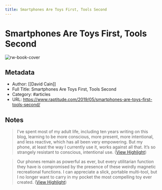 ```yaml
---
title: Smartphones Are Toys First, Tools Second
---
```

# Smartphones Are Toys First, Tools Second

![rw-book-cover](https://www.raptitude.com/wp-content/uploads/2019/05/andrew-neel-308138-unsplash.jpg)

## Metadata
- Author: [[David Cain]]
- Full Title: Smartphones Are Toys First, Tools Second
- Category: #articles
- URL: https://www.raptitude.com/2019/05/smartphones-are-toys-first-tools-second/

## Notes
> I’ve spent most of my adult life, including ten years writing on this blog, learning to be more conscious, more present, more intentional, and less reactive, which has all been very empowering.
> But my phone, at least the way I currently use it, works against all that. It’s so strangely resistant to conscious, intentional use. ([View Highlight](https://read.readwise.io/read/01gt6jr2sjf2b81pdxhcm1yf26))

> Our phones remain as powerful as ever, but every utilitarian function they have is compromised by the presence of these weirdly magnetic recreational functions. I can appreciate a slick, portable multi-tool, but I no longer want to carry in my pocket the most compelling toy ever created. ([View Highlight](https://read.readwise.io/read/01gt6jwj2awa2a3wyhpes52hjd))

